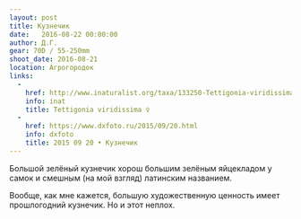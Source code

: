 ```yaml
---
layout: post
title: Кузнечик
date:   2016-08-22 00:00:00
author: Д.Г.
gear: 70D / 55-250mm
shoot_date: 2016-08-21
location: Агрогородок
links:
  -
    href: http://www.inaturalist.org/taxa/133250-Tettigonia-viridissima
    info: inat
    title: Tettigonia viridissima ♀
  -
    href: https://www.dxfoto.ru/2015/09/20.html
    info: dxfoto
    title: 2015 09 20 • Кузнечик
---
```


Большой зелёный кузнечик хорош большим зелёным яйцекладом у самок и смешным (на мой взгляд) латинским названием.

Вообще, как мне кажется, большую художественную ценность имеет прошлогодний кузнечик. Но и этот неплох.
